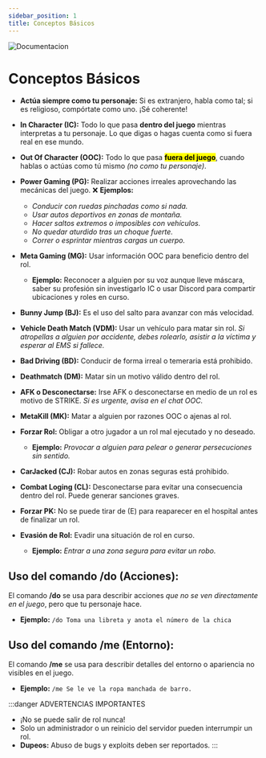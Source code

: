 ```yaml
---
sidebar_position: 1
title: Conceptos Básicos
---
```

![Documentacion]( /img/documentacion.gif ) 

# Conceptos Básicos

- <span class="morado">**Actúa siempre como tu personaje:**</span> Si es extranjero, habla como tal; si es religioso, compórtate como uno. ¡Sé coherente!

- <span class="morado">**In Character (IC):**</span> Todo lo que pasa **dentro del juego** mientras interpretas a tu personaje. Lo que digas o hagas cuenta como si fuera real en ese mundo.

- <span class="morado">**Out Of Character (OOC):**</span> Todo lo que pasa <mark>**fuera del juego**</mark>, cuando hablas o actúas como tú mismo *(no como tu personaje)*.

- <span class="morado">**Power Gaming (PG):** </span>Realizar acciones irreales aprovechando las mecánicas del juego. ❌ **Ejemplos:**
    - *Conducir con ruedas pinchadas como si nada.*
    - *Usar autos deportivos en zonas de montaña.*
    - *Hacer saltos extremos o imposibles con vehículos.*
    - *No quedar aturdido tras un choque fuerte.*
    - *Correr o esprintar mientras cargas un cuerpo.*

- <span class="morado"> **Meta Gaming (MG):**</span> Usar información OOC para beneficio dentro del rol.
    - **Ejemplo:** Reconocer a alguien por su voz aunque lleve máscara, saber su profesión sin investigarlo IC o usar Discord para compartir ubicaciones y roles en curso.

- <span class="morado">**Bunny Jump (BJ):**</span> Es el uso del salto para avanzar con más velocidad.
- <span class="morado">**Vehicle Death Match (VDM):**</span> Usar un vehículo para matar sin rol. *Si atropellas a alguien por accidente, debes rolearlo, asistir a la víctima y esperar al EMS si fallece.*

- <span class="morado">**Bad Driving (BD):**</span> Conducir de forma irreal o temeraria está prohibido.

- <span class="morado">**Deathmatch (DM):**</span> Matar sin un motivo válido dentro del rol.

- <span class="morado">**AFK o Desconectarse:**</span> Irse AFK o desconectarse en medio de un rol es motivo de STRIKE. *Si es urgente, avisa en el <span class="morado">chat OOC</span>.*

- <span class="morado">**MetaKill (MK):**</span> Matar a alguien por razones OOC o ajenas al rol.

- <span class="morado">**Forzar Rol:**</span> Obligar a otro jugador a un rol mal ejecutado y no deseado.
    * **Ejemplo:** *Provocar a alguien para pelear o generar persecuciones sin sentido.*

- <span class="morado">**CarJacked (CJ):**</span> Robar autos en zonas seguras está prohibido.

- <span class="morado">**Combat Loging (CL):**</span> Desconectarse para evitar una consecuencia dentro del rol. Puede generar sanciones graves.

- <span class="morado">**Forzar PK:**</span> No se puede tirar de (E) para reaparecer en el hospital antes de finalizar un rol.

- <span class="morado">**Evasión de Rol:**</span> Evadir una situación de rol en curso.
    * **Ejemplo:** *Entrar a una zona segura para evitar un robo.*

## **Uso del comando /do (Acciones):**
El comando <spam class= "verde fondo_verde">**/do**</spam> se usa para describir acciones *que no se ven directamente en el juego*, pero que tu personaje hace.

- **Ejemplo:** `/do Toma una libreta y anota el número de la chica`

## Uso del comando /me (Entorno): 
El comando <spam class= "verde fondo_verde">**/me**</spam> se usa para describir detalles del entorno o apariencia no visibles en el juego.

- **Ejemplo:** `/me Se le ve la ropa manchada de barro.`

:::danger ADVERTENCIAS IMPORTANTES
- ¡No se puede salir de rol nunca!
- Solo un administrador o un reinicio del servidor pueden interrumpir un rol.
- **Dupeos:** Abuso de bugs y exploits deben ser reportados.
:::
